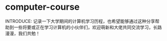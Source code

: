 # computer-course
INTRODUCE:
    记录一下大学期间的计算机学习历程，也希望能够通过这种分享帮助到一些将要或正在学习计算机的小伙伴们，欢迎萌新和大佬共同交流学习，长路漫漫，我们共勉！
